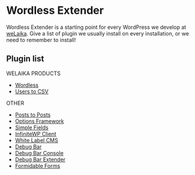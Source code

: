 # Wordless Extender

Wordless Extender is a starting point for every WordPress we develop at 
[weLaika](http://welaika.com). Give a list of plugin we usually install 
on every installation, or we need to remember to install!

## Plugin list

WELAIKA PRODUCTS

* [Wordless](http://wordpress.org/plugins/wordless/)
* [Users to CSV](http://wordpress.org/plugins/users2csv/)

OTHER

* [Posts to Posts](http://wordpress.org/plugins/posts-to-posts/)
* [Options Framework](http://wordpress.org/plugins/options-framework/)
* [Simple Fields](http://wordpress.org/plugins/simple-fields/)
* [InfiniteWP Client](http://wordpress.org/plugins/iwp-client/)
* [White Label CMS](http://wordpress.org/plugins/white-label-cms/)
* [Debug Bar](http://wordpress.org/plugins/debug-bar/)
* [Debug Bar Console](http://wordpress.org/plugins/debug-bar-console/)
* [Debug Bar Extender](http://wordpress.org/plugins/debug-bar-extender/)
* [Formidable Forms](http://wordpress.org/plugins/formidable/)
